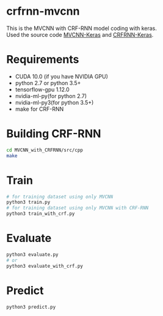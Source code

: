 # crfrnn-mvcnn

This is the MVCNN with CRF-RNN model coding with keras.  
Used the source code [MVCNN-Keras](https://github.com/Mannix1994/MVCNN-Keras) and [CRFRNN-Keras](https://github.com/sadeepj/crfasrnn_keras).

# Requirements
* CUDA 10.0 (if you have NVIDIA GPU) 
* python 2.7 or python 3.5+ 
* tensorflow-gpu 1.12.0 
* nvidia-ml-py(for python 2.7)
* nvidia-ml-py3(for python 3.5+)
* make for CRF-RNN </br>

# Building CRF-RNN
```bash
cd MVCNN_with_CRFRNN/src/cpp
make
```
# Train
```bash
# for training dataset using only MVCNN
python3 train.py
# for training dataset using only MVCNN with CRF-RNN
python3 train_with_crf.py
```

# Evaluate
```bash
python3 evaluate.py
# or
python3 evaluate_with_crf.py
```

# Predict 
```bash
python3 predict.py

```

